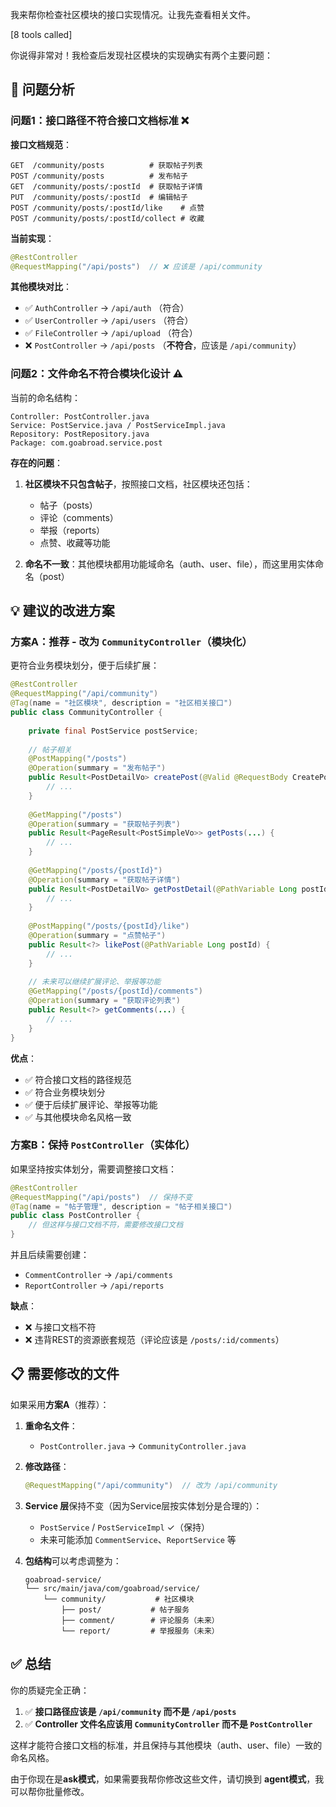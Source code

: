 我来帮你检查社区模块的接口实现情况。让我先查看相关文件。

[8 tools called]

你说得非常对！我检查后发现社区模块的实现确实有两个主要问题：

## 🚨 问题分析

### 问题1：接口路径不符合接口文档标准 ❌

**接口文档规范**：
```
GET  /community/posts          # 获取帖子列表
POST /community/posts          # 发布帖子
GET  /community/posts/:postId  # 获取帖子详情
PUT  /community/posts/:postId  # 编辑帖子
POST /community/posts/:postId/like    # 点赞
POST /community/posts/:postId/collect # 收藏
```

**当前实现**：
```java
@RestController
@RequestMapping("/api/posts")  // ❌ 应该是 /api/community
```

**其他模块对比**：
- ✅ `AuthController` → `/api/auth` （符合）
- ✅ `UserController` → `/api/users` （符合）
- ✅ `FileController` → `/api/upload` （符合）
- ❌ `PostController` → `/api/posts` （**不符合**，应该是 `/api/community`）

### 问题2：文件命名不符合模块化设计 ⚠️

当前的命名结构：
```
Controller: PostController.java
Service: PostService.java / PostServiceImpl.java
Repository: PostRepository.java
Package: com.goabroad.service.post
```

**存在的问题**：
1. **社区模块不只包含帖子**，按照接口文档，社区模块还包括：
   - 帖子（posts）
   - 评论（comments）
   - 举报（reports）
   - 点赞、收藏等功能

2. **命名不一致**：其他模块都用功能域命名（auth、user、file），而这里用实体命名（post）

## 💡 建议的改进方案

### 方案A：推荐 - 改为 `CommunityController`（模块化）

更符合业务模块划分，便于后续扩展：

```java
@RestController
@RequestMapping("/api/community")
@Tag(name = "社区模块", description = "社区相关接口")
public class CommunityController {
    
    private final PostService postService;
    
    // 帖子相关
    @PostMapping("/posts")
    @Operation(summary = "发布帖子")
    public Result<PostDetailVo> createPost(@Valid @RequestBody CreatePostDto dto) {
        // ...
    }
    
    @GetMapping("/posts")
    @Operation(summary = "获取帖子列表")
    public Result<PageResult<PostSimpleVo>> getPosts(...) {
        // ...
    }
    
    @GetMapping("/posts/{postId}")
    @Operation(summary = "获取帖子详情")
    public Result<PostDetailVo> getPostDetail(@PathVariable Long postId) {
        // ...
    }
    
    @PostMapping("/posts/{postId}/like")
    @Operation(summary = "点赞帖子")
    public Result<?> likePost(@PathVariable Long postId) {
        // ...
    }
    
    // 未来可以继续扩展评论、举报等功能
    @GetMapping("/posts/{postId}/comments")
    @Operation(summary = "获取评论列表")
    public Result<?> getComments(...) {
        // ...
    }
}
```

**优点**：
- ✅ 符合接口文档的路径规范
- ✅ 符合业务模块划分
- ✅ 便于后续扩展评论、举报等功能
- ✅ 与其他模块命名风格一致

### 方案B：保持 `PostController`（实体化）

如果坚持按实体划分，需要调整接口文档：

```java
@RestController
@RequestMapping("/api/posts")  // 保持不变
@Tag(name = "帖子管理", description = "帖子相关接口")
public class PostController {
    // 但这样与接口文档不符，需要修改接口文档
}
```

并且后续需要创建：
- `CommentController` → `/api/comments`
- `ReportController` → `/api/reports`

**缺点**：
- ❌ 与接口文档不符
- ❌ 违背REST的资源嵌套规范（评论应该是 `/posts/:id/comments`）

## 📋 需要修改的文件

如果采用**方案A**（推荐）：

1. **重命名文件**：
   - `PostController.java` → `CommunityController.java`
   
2. **修改路径**：
   ```java
   @RequestMapping("/api/community")  // 改为 /api/community
   ```

3. **Service 层**保持不变（因为Service层按实体划分是合理的）：
   - `PostService` / `PostServiceImpl` ✓（保持）
   - 未来可能添加 `CommentService`、`ReportService` 等

4. **包结构**可以考虑调整为：
   ```
   goabroad-service/
   └── src/main/java/com/goabroad/service/
       └── community/           # 社区模块
           ├── post/           # 帖子服务
           ├── comment/        # 评论服务（未来）
           └── report/         # 举报服务（未来）
   ```

## ✅ 总结

你的质疑完全正确：
1. ✅ **接口路径应该是 `/api/community` 而不是 `/api/posts`**
2. ✅ **Controller 文件名应该用 `CommunityController` 而不是 `PostController`**

这样才能符合接口文档的标准，并且保持与其他模块（auth、user、file）一致的命名风格。

由于你现在是**ask模式**，如果需要我帮你修改这些文件，请切换到 **agent模式**，我可以帮你批量修改。